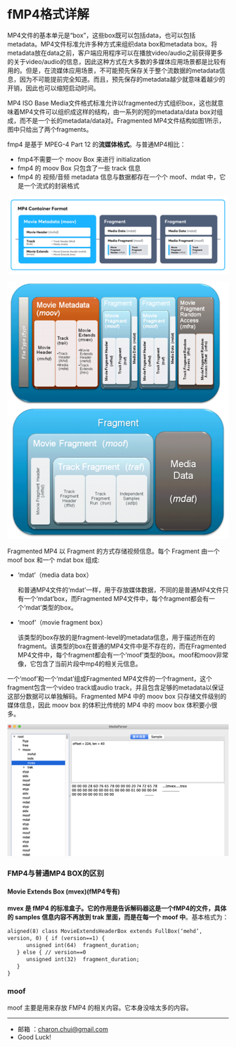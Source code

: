 fMP4格式详解
===

MP4文件的基本单元是“box”，这些box既可以包括data，也可以包括metadata。MP4文件标准允许多种方式来组织data box和metadata box。将metadata放在data之前，客户端应用程序可以在播放video/audio之前获得更多的关于video/audio的信息，因此这种方式在大多数的多媒体应用场景都是比较有用的。但是，在流媒体应用场景，不可能预先保存关于整个流数据的metadata信息，因为不可能提前完全知道。而且，预先保存的metadata越少就意味着越少的开销，因此也可以缩短启动时间。

MP4 ISO Base Media文件格式标准允许以fragmented方式组织box，这也就意味着MP4文件可以组织成这样的结构，由一系列的短的metadata/data box对组成，而不是一个长的metadata/data对。Fragmented MP4文件结构如图1所示，图中只给出了两个fragments。


fmp4 是基于 MPEG-4 Part 12 的**流媒体格式**。与普通MP4相比：

- fmp4不需要一个 moov Box 来进行 initialization
- fmp4 的 moov Box 只包含了一些 track 信息
- fmp4 的 视频/音频 metadata 信息与数据都存在一个个 moof、mdat 中，它是一个流式的封装格式





![Image](https://raw.githubusercontent.com/CharonChui/Pictures/master/mp4_container_format.webp?raw=true)

![Image](https://raw.githubusercontent.com/CharonChui/Pictures/master/fmp4_format.png?raw=true)



Fragmented MP4 以 Fragment 的方式存储视频信息。每个 Fragment 由一个 moof box 和一个 mdat box 组成: 

- ‘mdat’（media data box）

    和普通MP4文件的‘mdat’一样，用于存放媒体数据，不同的是普通MP4文件只有一个‘mdat’box，而Fragmented MP4文件中，每个fragment都会有一个‘mdat’类型的box。

- ‘moof’（movie fragment box）

    该类型的box存放的是fragment-level的metadata信息，用于描述所在的fragment。该类型的box在普通的MP4文件中是不存在的，而在Fragmented MP4文件中，每个fragment都会有一个‘moof’类型的box。moof和moov非常像，它包含了当前片段中mp4的相关元信息。

一个‘moof’和一个‘mdat’组成Fragmented MP4文件的一个fragment，这个fragment包含一个video track或audio track，并且包含足够的metadata以保证这部分数据可以单独解码。Fragmented MP4 中的 moov box 只存储文件级别的媒体信息，因此 moov box 的体积比传统的 MP4 中的 moov box 体积要小很多。



![fmp4_parser](https://raw.githubusercontent.com/CharonChui/Pictures/master/fmp4_parser.png?raw=true)



### FMP4与普通MP4 BOX的区别

#### Movie Extends Box (mvex)(fMP4专有)

**mvex 是 fMP4 的标准盒子。它的作用是告诉解码器这是一个fMP4的文件，具体的 samples 信息内容不再放到 trak 里面，而是在每一个 moof 中**。基本格式为：
```
aligned(8) class MovieExtendsHeaderBox extends FullBox(‘mehd’, version, 0) { if (version==1) {
      unsigned int(64)  fragment_duration;
   } else { // version==0
      unsigned int(32)  fragment_duration;
   }
}
```


### moof

moof 主要是用来存放 FMP4 的相关内容。它本身没啥太多的内容。



---

- 邮箱 ：charon.chui@gmail.com  
- Good Luck! 